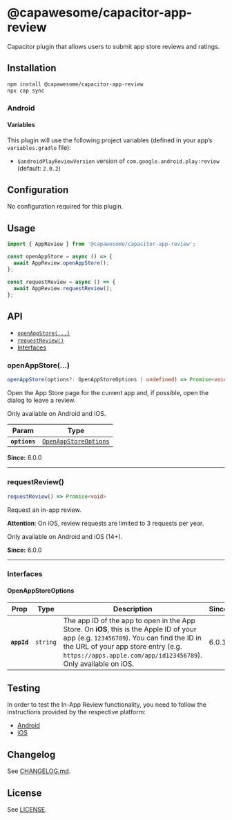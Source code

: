# @capawesome/capacitor-app-review

Capacitor plugin that allows users to submit app store reviews and ratings.

## Installation

```bash
npm install @capawesome/capacitor-app-review
npx cap sync
```

### Android

#### Variables

This plugin will use the following project variables (defined in your app’s `variables.gradle` file):

- `$androidPlayReviewVersion` version of `com.google.android.play:review` (default: `2.0.2`)

## Configuration

No configuration required for this plugin.

## Usage

```typescript
import { AppReview } from '@capawesome/capacitor-app-review';

const openAppStore = async () => {
  await AppReview.openAppStore();
};

const requestReview = async () => {
  await AppReview.requestReview();
};
```

## API

<docgen-index>

* [`openAppStore(...)`](#openappstore)
* [`requestReview()`](#requestreview)
* [Interfaces](#interfaces)

</docgen-index>

<docgen-api>
<!--Update the source file JSDoc comments and rerun docgen to update the docs below-->

### openAppStore(...)

```typescript
openAppStore(options?: OpenAppStoreOptions | undefined) => Promise<void>
```

Open the App Store page for the current app and, if possible, open the dialog to leave a review.

Only available on Android and iOS.

| Param         | Type                                                                |
| ------------- | ------------------------------------------------------------------- |
| **`options`** | <code><a href="#openappstoreoptions">OpenAppStoreOptions</a></code> |

**Since:** 6.0.0

--------------------


### requestReview()

```typescript
requestReview() => Promise<void>
```

Request an in-app review.

**Attention**: On iOS, review requests are limited to 3 requests per year.

Only available on Android and iOS (14+).

**Since:** 6.0.0

--------------------


### Interfaces


#### OpenAppStoreOptions

| Prop        | Type                | Description                                                                                                                                                                                                                                     | Since |
| ----------- | ------------------- | ----------------------------------------------------------------------------------------------------------------------------------------------------------------------------------------------------------------------------------------------- | ----- |
| **`appId`** | <code>string</code> | The app ID of the app to open in the App Store. On **iOS**, this is the Apple ID of your app (e.g. `123456789`). You can find the ID in the URL of your app store entry (e.g. `https://apps.apple.com/app/id123456789`). Only available on iOS. | 6.0.1 |

</docgen-api>

## Testing

In order to test the In-App Review functionality, you need to follow the instructions provided by the respective platform:

- [Android](https://developer.android.com/guide/playcore/in-app-review/test)
- [iOS](https://developer.apple.com/documentation/storekit/skstorereviewcontroller/3566727-requestreview#4278434)

## Changelog

See [CHANGELOG.md](https://github.com/capawesome-team/capacitor-plugins/blob/main/packages/app-review/CHANGELOG.md).

## License

See [LICENSE](https://github.com/capawesome-team/capacitor-plugins/blob/main/packages/app-review/LICENSE).
